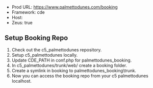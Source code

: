 
* Prod URL: https://www.palmettodunes.com/booking
* Framework: cde
* Host: 
* Zeus: true 


## Setup Booking Repo
1) Check out the c5_palmettodunes repository.
2) Setup c5_palmettodunes locally.
2) Update CDE_PATH in conf.php for palmettodunes_booking.
3) In c5_palmettodunes/trunk/web/ create a booking folder. 
4) Create a symlink in booking to palmettodunes_booking\trunk.
5) Now you can access the booking repo from your c5 palmettodunes localhost.